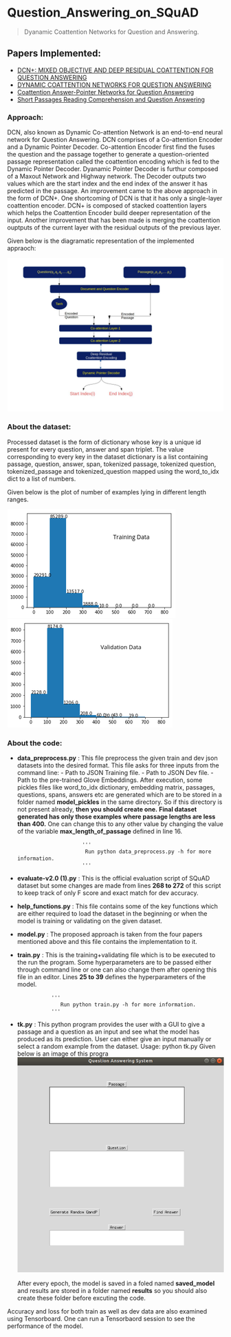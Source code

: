 # Question_Answering_on_SQuAD
> Dyanamic Coattention Networks for Question and Answering.

## Papers Implemented:
   * [DCN+: MIXED OBJECTIVE AND DEEP RESIDUAL COATTENTION FOR QUESTION ANSWERING](https://arxiv.org/abs/1711.00106)
   * [DYNAMIC COATTENTION NETWORKS FOR QUESTION ANSWERING](https://arxiv.org/abs/1611.01604)
   * [Coattention Answer-Pointer Networks for Question Answering](https://web.stanford.edu/class/cs224n/reports/2761042.pdf)
   * [Short Passages Reading Comprehension and Question Answering](http://www.ccs.neu.edu/home/luwang/courses/reports_cs6120_fa17/2.pdf)

### Approach:
DCN, also known as Dynamic Co-attention Network is an end-to-end neural network for Question Answering. DCN comprises of a Co-attention Encoder and a Dynamic Pointer Decoder. 
Co-attention Encoder first find the fuses the question and the passage together to generate a question-oriented passage representation called the coattention encoding which is fed to the Dynamic Pointer Decoder. Dyanamic Pointer Decoder is furthur composed of a Maxout Network and Highway network. The Decoder outputs two values which are the start index and the end index of the answer it has predicted in the passage.
An improvement came to the above approach in the form of DCN+. One shortcoming of DCN is that  it has only a single-layer coattention encoder. DCN+ is composed of stacked coattention layers which helps the Coattention Encoder build deeper representation of the input. Another improvement that has been made is merging the coattention ouptputs of the current layer with the residual outputs of the previous layer.

Given below is the diagramatic representation of the implemented appraoch:

![Diagram](Diagram.jpg)

### About the dataset:
Processed dataset is the form of dictionary whose key is a unique id present for every question, answer and span triplet. The value corresponding to every key in the dataset dictionary is a list containing passage, question, answer, span, tokenized passage, tokenized question, tokenized_passage and tokenized_question mapped using the word_to_idx dict to a list of numbers.


Given below is the plot of number of examples lying in different length ranges.

![Training Data](download.jpg)  ![Validation Data](download1.jpg) 

### About the code:
  * **data_preprocess.py** : This file preprocess the given train and dev json datasets into the desired format. This file                                asks for three inputs from the command line:
                             - Path to JSON Training file.
                             - Path to JSON Dev file.
                             - Path to the pre-trained Glove Embeddings.
                             After execution, some pickles files like word_to_idx dictionary, embedding matrix, passages,                                  questions, spans, answers etc are generated which are to be stored in a folder named                                          **model_pickles** in the same directory. So if this directory is not present already, **then you                              should create one.** 
                             **Final dataset generated has only those examples where passage lengths are less than 400.**
                             One can change this to any other value by changing the value of the variable                                                  **max_length_of_passage**  defined in line 16.
                             
                            
                        
                             ''' 
                              Run python data_preprocess.py -h for more information.
                             '''              
                       
* **evaluate-v2.0 (1).py** : This is the official evaluation script of SQuAD dataset but some changes are made from lines 
                             **268  to 272** of this script to keep track of only F score and exact match for dev accuracy.
  
* **help_functions.py** : This file contains some of the key functions which are either required to load the dataset in the                             beginning or when the model is training or validating on the given dataset.
  
* **model.py** : The proposed approach is taken from the four papers mentioned above and this file contains the                                implementation to it.
  
* **train.py** : This is the training+validating file which is to be executed to the run the program. Some hyperparameters                    are to be passed either through command line or one can also change them after opening this file in an                        editor. Lines **25 to 39** defines the hyperparameters of the model.

                 '''        
                    Run python train.py -h for more information.
                 '''

* **tk.py** : This python program provides the user with a GUI to give a passage and a question as an input and see what the               model has produced as its prediction. User can either give an input manually or select a random example from                 the dataset.
              Usage: python tk.py
              Given below is an image of this progra
              ![GUI](gui.png)
              

     After every epoch, the model is saved in a foled named **saved_model** and results are stored in a folder named              **results** so you should also create these folder before excuting the code.
 
Accuracy and loss for both train as well as dev data are also examined using Tensorboard. One can run a Tensorbaord session to see the performance of the model.

